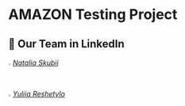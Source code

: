 # AMAZON Testing Project

<img src="https://encrypted-tbn0.gstatic.com/images?q=tbn:ANd9GcSEXsWZDZ_ze_rELgdRYwsNU24CYqIcJRxpdQ&amp;s" class="sFlh5c FyHeAf" alt="A very brief history of Amazon: the everything store" jsname="JuXqh" style="max-width: 1920px; width: 402px; height: 226px; margin: 0px; position: absolute; visibility: hidden;" data-ilt="1728498555977">

## 🚀 Our Team in LinkedIn

<code><img width="1%" src="https://github.com/user-attachments/assets/d8634330-234a-4e0e-b163-b8859a1b66bf"></code>
_[Natalia Skubii](https://www.linkedin.com/in/natalia-skubii/)_

<code><img width="1%" src="https://github.com/user-attachments/assets/d8634330-234a-4e0e-b163-b8859a1b66bf"></code>
_[Yuliia Reshetylo](https://www.linkedin.com/in//)_
